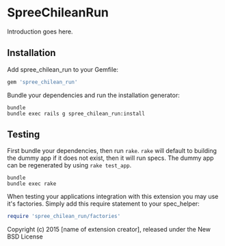 SpreeChileanRun
===============

Introduction goes here.

Installation
------------

Add spree_chilean_run to your Gemfile:

```ruby
gem 'spree_chilean_run'
```

Bundle your dependencies and run the installation generator:

```shell
bundle
bundle exec rails g spree_chilean_run:install
```

Testing
-------

First bundle your dependencies, then run `rake`. `rake` will default to building the dummy app if it does not exist, then it will run specs. The dummy app can be regenerated by using `rake test_app`.

```shell
bundle
bundle exec rake
```

When testing your applications integration with this extension you may use it's factories.
Simply add this require statement to your spec_helper:

```ruby
require 'spree_chilean_run/factories'
```

Copyright (c) 2015 [name of extension creator], released under the New BSD License
